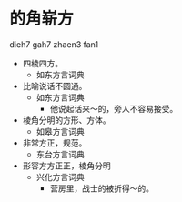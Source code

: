 # 的角崭方
dieh7 gah7 zhaen3 fan1
+ 四棱四方。
  * 如东方言词典
+ 比喻说话不圆通。
  * 如东方言词典
    - 他说起话来～的，旁人不容易接受。
+ 棱角分明的方形、方体。
  * 如皋方言词典
+ 非常方正，规范。
  * 东台方言词典
+ 形容方方正正，棱角分明
  * 兴化方言词典
    - 营房里，战士的被折得～的。

